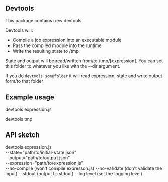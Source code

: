 ## Devtools

This package contains new devtools

Devtools will:
* Compile a job expression into an executable module
* Pass the compiled module into the runtime
* Write the resulting state to /tmp

State and output will be read/written from/to /tmp/[expression]. You can set this folder to whatever you like with the --dir argument.

If you do `devtools somefolder` it will read expression, state and write output form/to that folder

## Example usage

devtools expression.js

devtools tmp

## API sketch

devtools expression.js \
  --state="path/to/initial-state.json" \
  --output="path/to/output.json" \
  --expression="path/to/expression.js" \
  --no-compile (won't compile expresson.js)
  --no-validate (don't validate the input)
  --stdout (output to stdout)
  --log level (set the logging level)